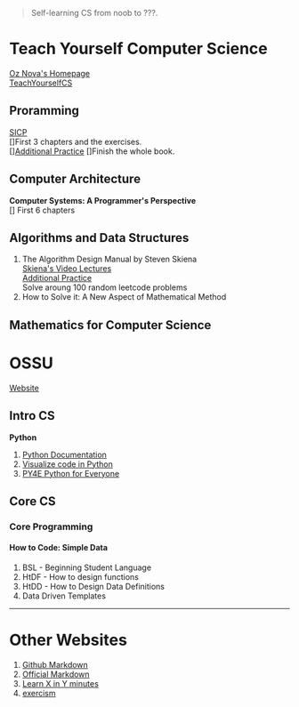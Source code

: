 > Self-learning CS from noob to ???.  
# Teach Yourself Computer Science
[Oz Nova's Homepage](https://ozwrites.com/)  
[TeachYourselfCS](https://teachyourselfcs.com/)
## Proramming
[SICP](https://sarabander.github.io/sicp/html/index.xhtml)  
 []First 3 chapters and the exercises.  
 [][Additional Practice](exercism.io)
 []Finish the whole book. 
## Computer Architecture
**Computer Systems: A Programmer's Perspective**  
[] First 6 chapters
## Algorithms and Data Structures
1. The Algorithm Design Manual by Steven Skiena  
[Skiena's Video Lectures](https://www3.cs.stonybrook.edu/~skiena/373/videos/)  
[Additional Practice](https://leetcode.com/)  
Solve aroung 100 random leetcode problems
2. How to Solve it: A New Aspect of Mathematical Method
## Mathematics for Computer Science

# OSSU
[Website](https://github.com/ossu/computer-science)
## Intro CS
**Python** 
1. [Python Documentation](https://docs.python.org/3/)  
2. [Visualize code in Python](https://pythontutor.com/visualize.html)
3. [PY4E Python for Everyone](https://www.py4e.com/)
## Core CS
### Core Programming
#### How to Code: Simple Data
1. BSL - Beginning Student Language
2. HtDF - How to design functions
3. HtDD - How to Design Data Definitions
4. Data Driven Templates
---
# Other Websites
1. [Github Markdown](https://docs.github.com/en/get-started/writing-on-github)
2. [Official Markdown](https://www.markdownguide.org/)
3. [Learn X in Y minutes](https://learnxinyminutes.com/)
4. [exercism](exercism.io)